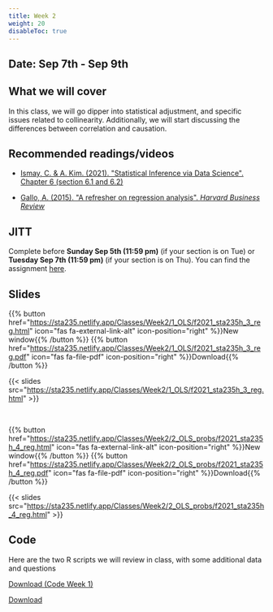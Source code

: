 ```yaml
---
title: Week 2
weight: 20
disableToc: true
---
```


## Date: Sep 7th - Sep 9th

## What we will cover

In this class, we will go dipper into statistical adjustment, and specific issues related to collinearity. Additionally, we will start discussing the differences between correlation and causation.

## Recommended readings/videos

- [Ismay, C. & A. Kim. (2021). "Statistical Inference via Data Science". Chapter 6 (section 6.1 and 6.2)](https://moderndive.com/6-multiple-regression.html)

- [Gallo, A. (2015). "A refresher on regression analysis". *Harvard Business Review*](https://hbr.org/2015/11/a-refresher-on-regression-analysis)

## JITT

Complete before **Sunday Sep 5th (11:59 pm)** (if your section is on Tue) or **Tuesday Sep 7th (11:59 pm)** (if your section is on Thu). You can find the assignment [here](https://forms.gle/7yAgw1GpXTGXDg4U8).

## Slides

{{% button href="https://sta235.netlify.app/Classes/Week2/1_OLS/f2021_sta235h_3_reg.html" icon="fas fa-external-link-alt" icon-position="right" %}}New window{{% /button %}} {{% button href="https://sta235.netlify.app/Classes/Week2/1_OLS/f2021_sta235h_3_reg.pdf" icon="fas fa-file-pdf" icon-position="right" %}}Download{{% /button %}} 

{{< slides src="https://sta235.netlify.app/Classes/Week2/1_OLS/f2021_sta235h_3_reg.html" >}}

<br>

{{% button href="https://sta235.netlify.app/Classes/Week2/2_OLS_probs/f2021_sta235h_4_reg.html" icon="fas fa-external-link-alt" icon-position="right" %}}New window{{% /button %}} {{% button href="https://sta235.netlify.app/Classes/Week2/2_OLS_probs/f2021_sta235h_4_reg.pdf" icon="fas fa-file-pdf" icon-position="right" %}}Download{{% /button %}} 

{{< slides src="https://sta235.netlify.app/Classes/Week2/2_OLS_probs/f2021_sta235h_4_reg.html" >}}

## Code

Here are the two R scripts we will review in class, with some additional data and questions 

<a onclick="ga('send', 'event', 'External-Link','click','code1','0','Link');" href="https://raw.githubusercontent.com/maibennett/sta235/main/exampleSite/content/Classes/Week1/2_OLS/code/f2021_sta235h_2_reg.R" target="_blank" class="btn btn-default">Download (Code Week 1)<i class="fas fa-code"></i></a> 

<a onclick="ga('send', 'event', 'External-Link','click','code2','0','Link');" href="https://raw.githubusercontent.com/maibennett/sta235/main/exampleSite/content/Classes/Week2/2_OLS_probs/code/f2021_sta235h_4_reg_prob.R" target="_blank" class="btn btn-default">Download<i class="fas fa-code"></i></a>
